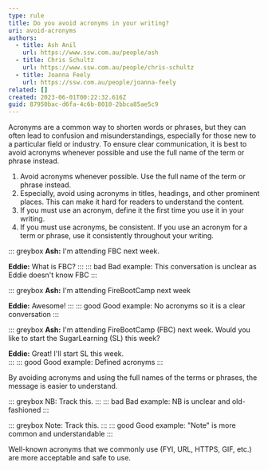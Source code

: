 ```yaml
---
type: rule
title: Do you avoid acronyms in your writing?
uri: avoid-acronyms
authors:
  - title: Ash Anil
    url: https://www.ssw.com.au/people/ash
  - title: Chris Schultz
    url: https://www.ssw.com.au/people/chris-schultz
  - title: Joanna Feely
    url: https://ssw.com.au/people/joanna-feely
related: []
created: 2023-06-01T00:22:32.616Z
guid: 87950bac-d6fa-4c6b-8010-2bbca85ae5c9
---
```

Acronyms are a common way to shorten words or phrases, but they can often lead to confusion and misunderstandings, especially for those new to a particular field or industry. To ensure clear communication, it is best to avoid acronyms whenever possible and use the full name of the term or phrase instead.    

<!--endintro-->

1. Avoid acronyms whenever possible. Use the full name of the term or phrase instead.
2. Especially, avoid using acronyms in titles, headings, and other prominent places. This can make it hard for readers to understand the content.
3. If you must use an acronym, define it the first time you use it in your writing.
4. If you must use acronyms, be consistent. If you use an acronym for a term or phrase, use it consistently throughout your writing.

::: greybox
 **Ash:** I'm attending FBC next week.

 **Eddie:** What is FBC?
:::
::: bad
Bad example: This conversation is unclear as Eddie doesn't know FBC
:::

::: greybox
 **Ash:** I'm attending FireBootCamp next week

 **Eddie:** Awesome!
:::
::: good
Good example: No acronyms so it is a clear conversation
:::

::: greybox
**Ash:** I'm attending FireBootCamp (FBC) next week. Would you like to start the SugarLearning (SL) this week?

**Eddie:** Great! I'll start SL this week.  
:::
::: good
Good example: Defined acronyms
:::

By avoiding acronyms and using the full names of the terms or phrases, the message is easier to understand.

::: greybox
NB: Track this.
:::
::: bad
Bad example: NB is unclear and old-fashioned
:::

::: greybox
Note: Track this.
:::
::: good
Good example: "Note" is more common and understandable
:::

Well-known acronyms that we commonly use (FYI, URL, HTTPS, GIF, etc.) are more acceptable and safe to use. 
